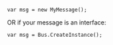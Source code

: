 <!--
title: "How to Instantiate a Message?"
tags: 
-->

    var msg = new MyMessage();

OR if your message is an interface:

    var msg = Bus.CreateInstance();



